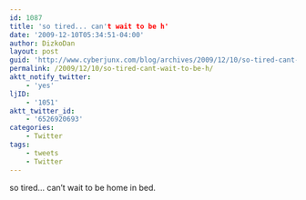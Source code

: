 ```yaml
---
id: 1087
title: 'so tired... can't wait to be h'
date: '2009-12-10T05:34:51-04:00'
author: DizkoDan
layout: post
guid: 'http://www.cyberjunx.com/blog/archives/2009/12/10/so-tired-cant-wait-to-be-h/'
permalink: /2009/12/10/so-tired-cant-wait-to-be-h/
aktt_notify_twitter:
    - 'yes'
ljID:
    - '1051'
aktt_twitter_id:
    - '6526920693'
categories:
    - Twitter
tags:
    - tweets
    - Twitter
---
```


so tired… can’t wait to be home in bed.